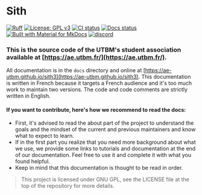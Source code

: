 # Sith

[![Ruff](https://img.shields.io/endpoint?url=https://raw.githubusercontent.com/astral-sh/ruff/main/assets/badge/v2.json)](#)
[![License: GPL v3](https://img.shields.io/badge/License-GPLv3-blue.svg)](https://www.gnu.org/licenses/gpl-3.0)
[![CI status](https://github.com/ae-utbm/sith/actions/workflows/ci.yml/badge.svg)](#)
[![Docs status](https://github.com/ae-utbm/sith/actions/workflows/deploy_docs.yml/badge.svg)](https://ae-utbm.github.io/sith3)
[![Built with Material for MkDocs](https://img.shields.io/badge/Material_for_MkDocs-526CFE?style=default&logo=MaterialForMkDocs&logoColor=white)](https://squidfunk.github.io/mkdocs-material/)
[![discord](https://img.shields.io/discord/971448179075731476?label=discord&logo=discord&style=default)](https://discord.gg/xk9wfpsufm)

### This is the source code of the UTBM's student association available at [https://ae.utbm.fr/](https://ae.utbm.fr/).

All documentation is in the `docs` directory and online at [https://ae-utbm.github.io/sith3](https://ae-utbm.github.io/sith3). This documentation is written in French because it targets a French audience and it's too much work to maintain two versions. The code and code comments are strictly written in English.

#### If you want to contribute, here's how we recommend to read the docs:

* First, it's advised to read the about part of the project to understand the goals and the mindset of the current and previous maintainers and know what to expect to learn.
* If in the first part you realize that you need more background about what we use, we provide some links to tutorials and documentation at the end of our documentation. Feel free to use it and complete it with what you found helpful.
* Keep in mind that this documentation is thought to be read in order.

> This project is licensed under GNU GPL, see the LICENSE file at the top of the repository for more details.

